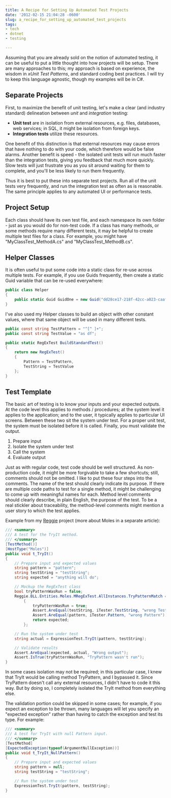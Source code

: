 ```yaml
---
title: A Recipe for Setting Up Automated Test Projects
date: '2012-02-15 21:04:28 -0600'
slug: a_recipe_for_setting_up_automated_test_projects
tags:
- tech
- dotnet
- testing

---
```


Assuming that you are already sold on the notion of automated testing, it can be
useful to put a little thought into how projects will be setup. There are many
approaches to this; my approach is based on experience, the wisdom in _xUnit
Test Patterns_, and standard coding best practices. I will try to keep this
language agnostic, though my examples will be in C#.

<!-- truncate -->

## Separate Projects

First, to maximize the benefit of unit testing, let's make a clear (and
industry standard) delineation between _unit_ and _integration_
testing:

* **Unit test** are in isolation from external resources, e.g. files, databases, web services; in SQL, it might be isolation from foreign keys.
* **Integration tests** utilize these resources.

One benefit of this distinction is that external resources may cause errors that
have nothing to do with your code, which therefore would be false alarms.
Another benefit is speed - the isolated unit tests will run much faster than the
integration tests, giving you feedback that much more quickly. Slow tests will
just frustrate you as you sit around waiting for them to complete, and you'll be
less likely to run them frequently.

Thus it is best to put these into separate test projects. Run all of the unit
tests very frequently, and run the integration test as often as is reasonable.
The same principle applies to any automated UI or performance tests.

## Project Setup

Each class should have its own test file, and each namespace its own folder -
just as you would do for non-test code. If a class has many methods, or some
methods require many different tests, it may be helpful to create multiple test
files for a class. For example, you might have "MyClassTest_MethodA.cs" and
"MyClassTest_MethodB.cs".

## Helper Classes

It is often useful to put some code into a static class for re-use across
multiple tests. For example, if you use Guids frequently, then create a static
Guid variable that can be re-used everywhere:

```csharp
public class Helper
{
    public static Guid GuidOne = new Guid("dd28ce17-218f-42cc-a023-caaf455cdfc5");
}
```

I've also used my Helper classes to build an object with other constant values,
where that same object will be used in many different tests.

```csharp
public const string TestPattern = "^[^ ]+";
public const string TestValue = "as df";

public static RegExTest BuildStandardTest()
{
    return new RegExTest()
    {
        Pattern = TestPattern,
        TestString = TestValue
    };
}
```

## Test Template

The basic art of testing is to know your inputs and your expected outputs. At
the code level this applies to methods / procedures; at the system level it
applies to the application; and to the user, it typically applies to particular
UI screens. Between these two sit the system under test. For a proper unit test,
the system must be isolated before it is called. Finally, you must validate the
output.

1. Prepare input
1. Isolate the system under test
1. Call the system
1. Evaluate output

Just as with regular code, test code should be well structured. As
non-production code, it might be more forgivable to take a few shortcuts; still,
comments should not be omitted. I like to put these four steps into the
comments. The name of the test should clearly indicate its purpose. If there are
multiple code paths to test for a single method, it might be challenging to come
up with meaningful names for each. Method level comments should clearly
describe, in plain English, the purpose of the test. To be a real stickler about
traceability, the method-level comments might mention a user story to which the
test applies.

Example from my [Reggie](http://reggie.codeplex.com) project (more about Moles in a
separate article):

```csharp
/// <summary>
/// A test for the TryIt method.
/// </summary>
[TestMethod()]
[HostType("Moles")]
public void t_TryIt()
{
    // Prepare input and expected values
    string pattern = "pattern";
    string testString = "testString";
    string expected = "anything will do";

    // Mockup the RegExTest class
    bool tryPatternWasRun = false;
    Reggie.BLL.Entities.Moles.MRegExTest.AllInstances.TryPatternMatch = (RegExTest iTester) =>
        {
            tryPatternWasRun = true;
            Assert.AreEqual(testString, iTester.TestString, "wrong TestString");
            Assert.AreEqual(pattern, iTester.Pattern, "wrong Pattern");
            return expected;
        };

    // Run the system under test
    string actual = ExpressionTest.TryIt(pattern, testString);

    // Validate results
    Assert.AreEqual(expected, actual, "Wrong output");
    Assert.IsTrue(tryPatternWasRun, "TryPattern wasn't run");
}
```

In some cases isolation may not be required; in this particular case, I knew
that TryIt would be calling method TryPattern, and I bypassed it. Since
TryPattern doesn't call any external resources, I didn't have to code it this
way. But by doing so, I completely isolated the TryIt method from everything
else.

The validation portion could be skipped in some cases; for example, if you
expect an exception to be thrown, many languages will let you specify an
"expected exception" rather than having to catch the exception and test its
type. For example:

```csharp
/// <summary>
/// A test for TryIt with null Pattern input.
/// </summary>
[TestMethod]
[ExpectedException(typeof(ArgumentNullException))]
public void t_TryIt_NullPattern()
{
    // Prepare input and expected values
    string pattern = null;
    string testString = "testString";

    // Run the system under test
    ExpressionTest.TryIt(pattern, testString);
}
```

